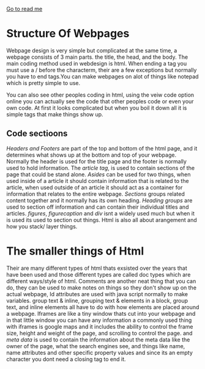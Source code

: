 [Go to read me](/README.md)

# Structure Of Webpages

Webpage design is very simple but complicated at the same time, a webpage consists of 3 main parts. the title, the head, and the body. The main coding method used in webdesign is html. When ending a tag you must use a / before the characterm, their are a few exceptions but normally you have to end tags.You can make webpages on alot of things like notepad which is pretty simple to use.

You can also see other peoples coding in html, using the veiw code option online you can actually see the code that other peoples code or even your own code. At first it looks complicated but when you boil it down all it is simple tags that make things show up.

## Code sectioons

*Headers and Footers* are part of the top and bottom of the html page, and it determines what shows up at the bottom and top of your webpage. Normally the header is used for the title page and the footer is normally used to hold information. The *article tag*, is used to contain sections of the page that could be stand alone. *Asides* can be used for two things, when used inside of a article it should contain information that is related to the article, when used outside of an article it should act as a container for information that relates to the entire webpage. *Sections* groups related content together and it normally has its own heading. *Heading groups* are used to section off information and can contain their individual titles and articles. *figures*, *figurecaption* and *div* isnt a widely used much but when it is used its used to section out things. Html is also all about arangement and how you stack/ layer things.

# The smaller things of Html

Their are many different types of html thats exsisted over the years that have been used and those different types are called doc types which are different ways/style of html. Comments are another neat thing that you can do, they can be used to make notes on things so they don't show up on the actual webpage, Id attributes are used with java script normally to make variables. group text & inline, grouping text & elements in a block, group text, and inline elements all have to do with how elements are placed around a webpage. Iframes are like a tiny window thats cut into your webpage and in that little window you can have any information a commonly used thing with iframes is google maps and it includes the ability to control the frame size, height and weight of the page, and scrolling to control the page. and *meta data* is used to contain the information about the meta data like the owner of the page, what the search engines see, and things like name, name attributes and other specific property values and since its an empty character you dont need a closing tag to end it.